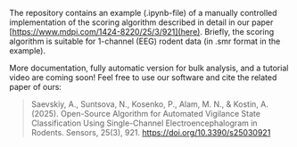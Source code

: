 The repository contains an example (.ipynb-file) of a manually controlled implementation of the scoring algorithm described in detail in our paper [https://www.mdpi.com/1424-8220/25/3/921](here).
Briefly, the scoring algorithm is suitable for 1-channel (EEG) rodent data (in .smr format in the example).

More documentation, fully automatic version for bulk analysis, and a tutorial video are coming soon!
Feel free to use our software and cite the related paper of ours:

>Saevskiy, A., Suntsova, N., Kosenko, P., Alam, M. N., & Kostin, A. (2025). Open-Source Algorithm for Automated Vigilance State Classification Using Single-Channel Electroencephalogram in Rodents. Sensors, 25(3), 921. https://doi.org/10.3390/s25030921

